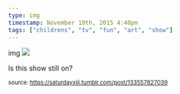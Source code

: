 ```yaml
---
type: img
timestamp: November 19th, 2015 4:40pm
tags: ["childrens", "tv", "fun", "art", "show"]
---
```

img
<img src="https://saturdayxiii.github.io/media/133557827039.jpg"/>
                                                                                          
Is this show still on?
 
                                    
                
                
                
                
                                
<small>source: https://saturdayxiii.tumblr.com/post/133557827039</small>